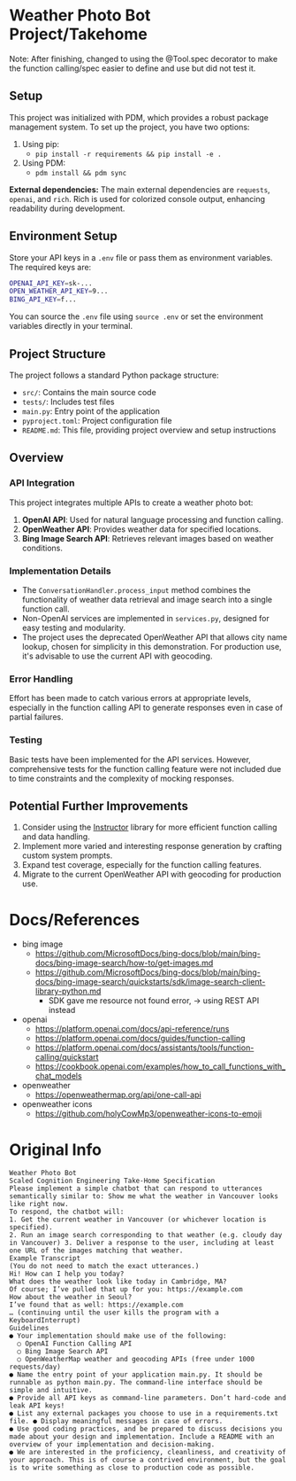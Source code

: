 # Weather Photo Bot Project/Takehome

Note: After finishing, changed to using the @Tool.spec decorator to make the function calling/spec easier to define and use but did not test it.

## Setup

This project was initialized with PDM, which provides a robust package management system. To set up the project, you have two options:

1. Using pip:
   - `pip install -r requirements && pip install -e .`
2. Using PDM:
   - `pdm install && pdm sync`

**External dependencies:** The main external dependencies are `requests`, `openai`, and `rich`. Rich is used for colorized console output, enhancing readability during development.

## Environment Setup

Store your API keys in a `.env` file or pass them as environment variables. The required keys are:

```bash
OPENAI_API_KEY=sk-...
OPEN_WEATHER_API_KEY=9...
BING_API_KEY=f...
```

You can source the `.env` file using `source .env` or set the environment variables directly in your terminal.

## Project Structure

The project follows a standard Python package structure:

- `src/`: Contains the main source code
- `tests/`: Includes test files
- `main.py`: Entry point of the application
- `pyproject.toml`: Project configuration file
- `README.md`: This file, providing project overview and setup instructions

## Overview

### API Integration

This project integrates multiple APIs to create a weather photo bot:

1. **OpenAI API**: Used for natural language processing and function calling.
2. **OpenWeather API**: Provides weather data for specified locations.
3. **Bing Image Search API**: Retrieves relevant images based on weather conditions.

### Implementation Details

- The `ConversationHandler.process_input` method combines the functionality of weather data retrieval and image search into a single function call.
- Non-OpenAI services are implemented in `services.py`, designed for easy testing and modularity.
- The project uses the deprecated OpenWeather API that allows city name lookup, chosen for simplicity in this demonstration. For production use, it's advisable to use the current API with geocoding.

### Error Handling

Effort has been made to catch various errors at appropriate levels, especially in the function calling API to generate responses even in case of partial failures.

### Testing

Basic tests have been implemented for the API services. However, comprehensive tests for the function calling feature were not included due to time constraints and the complexity of mocking responses.

## Potential Further Improvements

1. Consider using the [Instructor](https://github.com/jxnl/instructor/) library for more efficient function calling and data handling.
2. Implement more varied and interesting response generation by crafting custom system prompts.
3. Expand test coverage, especially for the function calling features.
4. Migrate to the current OpenWeather API with geocoding for production use.


# Docs/References
- bing image
  - https://github.com/MicrosoftDocs/bing-docs/blob/main/bing-docs/bing-image-search/how-to/get-images.md
  - https://github.com/MicrosoftDocs/bing-docs/blob/main/bing-docs/bing-image-search/quickstarts/sdk/image-search-client-library-python.md
    - SDK gave me resource not found error, -> using REST API instead
- openai
  - https://platform.openai.com/docs/api-reference/runs
  - https://platform.openai.com/docs/guides/function-calling
  - https://platform.openai.com/docs/assistants/tools/function-calling/quickstart
  - https://cookbook.openai.com/examples/how_to_call_functions_with_chat_models
- openweather
  - https://openweathermap.org/api/one-call-api
- openweather icons
  - https://github.com/holyCowMp3/openweather-icons-to-emoji



# Original Info

```
Weather Photo Bot
Scaled Cognition Engineering Take-Home Specification
Please implement a simple chatbot that can respond to utterances semantically similar to: Show me what the weather in Vancouver looks like right now.
To respond, the chatbot will:
1. Get the current weather in Vancouver (or whichever location is specified).
2. Run an image search corresponding to that weather (e.g. cloudy day in Vancouver) 3. Deliver a response to the user, including at least one URL of the images matching that weather.
Example Transcript
(You do not need to match the exact utterances.)
Hi! How can I help you today?
What does the weather look like today in Cambridge, MA?
Of course; I’ve pulled that up for you: https://example.com
How about the weather in Seoul?
I’ve found that as well: https://example.com
… (continuing until the user kills the program with a KeyboardInterrupt)
Guidelines
● Your implementation should make use of the following:
  ○ OpenAI Function Calling API
  ○ Bing Image Search API
  ○ OpenWeatherMap weather and geocoding APIs (free under 1000 requests/day)
● Name the entry point of your application main.py. It should be runnable as python main.py. The command-line interface should be simple and intuitive.
● Provide all API keys as command-line parameters. Don’t hard-code and leak API keys!
● List any external packages you choose to use in a requirements.txt file. ● Display meaningful messages in case of errors.
● Use good coding practices, and be prepared to discuss decisions you made about your design and implementation. Include a README with an overview of your implementation and decision-making.
● We are interested in the proficiency, cleanliness, and creativity of your approach. This is of course a contrived environment, but the goal is to write something as close to production code as possible.
```